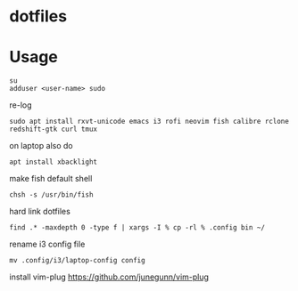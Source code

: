 # dotfiles

# Usage
```
su
adduser <user-name> sudo
```
re-log
```
sudo apt install rxvt-unicode emacs i3 rofi neovim fish calibre rclone redshift-gtk curl tmux
```
on laptop also do
```
apt install xbacklight
```
make fish default shell
```
chsh -s /usr/bin/fish
```
hard link dotfiles
```
find .* -maxdepth 0 -type f | xargs -I % cp -rl % .config bin ~/
```
rename i3 config file
```
mv .config/i3/laptop-config config
```
install vim-plug
https://github.com/junegunn/vim-plug
